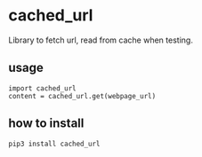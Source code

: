 # cached_url

Library to fetch url, read from cache when testing.

## usage

```
import cached_url
content = cached_url.get(webpage_url)
```

## how to install

`pip3 install cached_url`